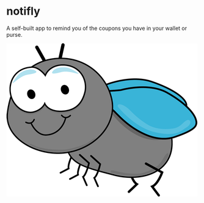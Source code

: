 # notifly
A self-built app to remind you of the coupons you have in your wallet or purse.

<img src="/images/notifly.jpg">

